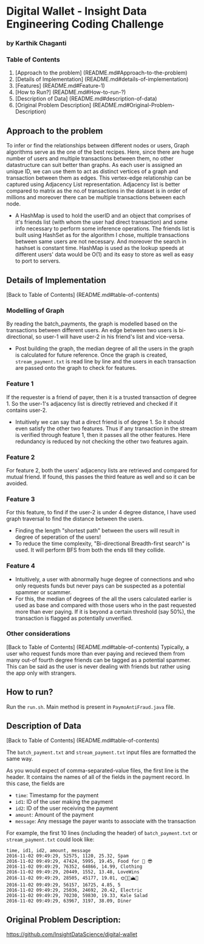 # Digital Wallet - Insight Data Engineering Coding Challenge
### by Karthik Chaganti

### Table of Contents

1. [Approach to the problem] (README.md#Approach-to-the-problem)
2. [Details of Implementation] (README.md#details-of-implementation)
3. [Features] (README.md#Feature-1)
4. [How to Run?] (README.md#How-to-run-?)
5. [Description of Data] (README.md#description-of-data)
6. [Original Problem Description] (README.md#Original-Problem-Description)

## Approach to the problem
To infer or find the relationships between different nodes or users, Graph algorithms serve as the one of the best recipes. Here, since there are huge number of users and multiple transactions between them, no other datastructure can suit better than graphs. As each user is assigned an unique ID, we can use them to act as distinct vertices of a graph and transaction between them as edges. This vertex-edge relationship can be captured using Adjacency List representation. Adjacency list is better compared to matrix as the no.of transactions in the dataset is in order of millions and moreover there can be multiple transactions between each node. 
* A HashMap is used to hold the userID and an object that comprises of it's friends list (with whom the user had direct transaction) and some info necessary to perform some inference operations. The friends list is built using HashSet as for the algorithm I chose, multiple transactions between same users are not necessary. And moreover the search in hashset is constant time. HashMap is used as the lookup speeds at different users' data would be O(1) and its easy to store as well as easy to port to servers.

## Details of Implementation
[Back to Table of Contents] (README.md#table-of-contents)
### Modelling of Graph
By reading the batch_payments, the graph is modelled based on the transactions between different users. An edge between two users is bi-directional, so user-1 will have user-2 in his friend's list and vice-versa. 
* Post building the graph, the median degree of all the users in the graph is calculated for future reference.
Once the graph is created, `stream_payment.txt` is read line by line and the users in each transaction are passed onto the graph to check for features.

### Feature 1
If the requester is a friend of payer, then it is a trusted transaction of degree 1. So the user-1's adjacency list is directly retrieved and checked if it contains user-2. 
* Intuitively we can say that a direct friend is of degree 1. So it should even satisfy the other two features. Thus if any transaction in the stream is verified through feature 1, then it passes all the other features. Here redundancy is reduced by not checking the other two features again. 

### Feature 2

For feature 2, both the users' adjacency lists are retrieved and compared for mutual friend. If found, this passes the third feature as well and so it can be avoided.

### Feature 3
For this feature, to find if the user-2 is under 4 degree distance, I have used graph traversal to find the distance between the users. 
* Finding the length "shortest path" between the users will result in degree of seperation of the users!
* To reduce the time complexity, "Bi-directional Breadth-first search" is used. It will perform BFS from both the ends till they collide.

### Feature 4

* Intuitively, a user with abnormally huge degree of connections and who only requests funds but never pays can be suspected as a potential spammer or scammer.
* For this, the median of degrees of the all the users calculated earlier is used as base and compared with those users who in the past requested more than ever paying. If it is beyond a certain threshold (say 50%), the transaction is flagged as potentially unverified.

### Other considerations
[Back to Table of Contents] (README.md#table-of-contents)
Typically, a user who request funds more than ever paying and recieved them from many out-of fourth degree friends can be tagged as a potential spammer. This can be said as the user is never dealing with friends but rather using the app only with strangers.

## How to run? 
Run the `run.sh`. Main method is present in `PaymoAntiFraud.java` file.


## Description of Data
[Back to Table of Contents] (README.md#table-of-contents)

The `batch_payment.txt` and `stream_payment.txt` input files are formatted the same way.

As you would expect of comma-separated-value files, the first line is the header. It contains the names of all of the fields in the payment record. In this case, the fields are 

* `time`: Timestamp for the payment 
* `id1`: ID of the user making the payment 
* `id2`: ID of the user receiving the payment 
* `amount`: Amount of the payment 
* `message`: Any message the payer wants to associate with the transaction

For example, the first 10 lines (including the header) of `batch_payment.txt` or `stream_payment.txt` could look like: 

	time, id1, id2, amount, message
	2016-11-02 09:49:29, 52575, 1120, 25.32, Spam
	2016-11-02 09:49:29, 47424, 5995, 19.45, Food for 🌽 😎
	2016-11-02 09:49:29, 76352, 64866, 14.99, Clothing
	2016-11-02 09:49:29, 20449, 1552, 13.48, LoveWins
	2016-11-02 09:49:29, 28505, 45177, 19.01, 🌞🍻🌲🏔🍆
	2016-11-02 09:49:29, 56157, 16725, 4.85, 5
	2016-11-02 09:49:29, 25036, 24692, 20.42, Electric
	2016-11-02 09:49:29, 70230, 59830, 19.33, Kale Salad
	2016-11-02 09:49:29, 63967, 3197, 38.09, Diner
	 
## Original Problem Description:
https://github.com/InsightDataScience/digital-wallet
